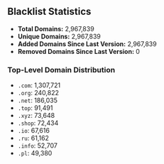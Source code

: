## Blacklist Statistics

- **Total Domains:** 2,967,839
- **Unique Domains:** 2,967,839
- **Added Domains Since Last Version:** 2,967,839
- **Removed Domains Since Last Version:** 0

### Top-Level Domain Distribution

-  `.com`: 1,307,721
-  `.org`: 240,822
-  `.net`: 186,035
-  `.top`: 91,491
-  `.xyz`: 73,648
-  `.shop`: 72,434
-  `.io`: 67,616
-  `.ru`: 61,162
-  `.info`: 52,707
-  `.pl`: 49,380
